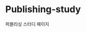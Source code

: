 # Publishing-study

퍼블리싱 스터디 페이지
<!-- [Modal](https://greenknight03.github.io/Publishing-study/modal.html) -->
<!-- [btn0111](https://greenknight03.github.io/Publishing-study/btn0111.html) -->
<!-- [EinsmediaPageClone](https://greenknight03.github.io/Publishing-study/ClonePage/index.html) -->

